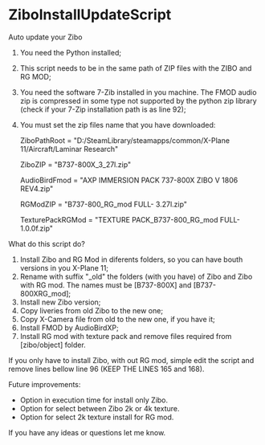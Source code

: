 # ZiboInstallUpdateScript

Auto update your Zibo

1. You need the Python installed;
2. This script needs to be in the same path of ZIP files with the ZIBO and RG MOD;
3. You need the software 7-Zib installed in you machine. The FMOD audio zip is compressed in some type not supported by the python zip library (check if your 7-Zip installation path is as line 92);
4. You must set the zip files name that you have downloaded:

	ZiboPathRoot = "D:/SteamLibrary/steamapps/common/X-Plane 11/Aircraft/Laminar Research"
	
	ZiboZIP = "B737-800X_3_27l.zip"
	
	AudioBirdFmod = "AXP IMMERSION PACK 737-800X ZIBO V 1806 REV4.zip"
	
	RGModZIP = "B737-800_RG_mod FULL- 3.27l.zip"
	
	TexturePackRGMod = "TEXTURE PACK_B737-800_RG_mod FULL- 1.0.0f.zip"

 What do this script do?

1. Install Zibo and RG Mod in diferents folders, so you can have bouth versions in you X-Plane 11;
2. Rename with suffix "_old" the folders (with you have) of Zibo and Zibo with RG mod. The names must be [B737-800X] and [B737-800XRG_mod];
3. Install new Zibo version;
4. Copy liveries from old Zibo to the new one;
5. Copy X-Camera file from old to the new one, if you have it;
6. Install FMOD by AudioBirdXP;
7. Install RG mod with texture pack and remove files required from [zibo/object] folder.

If you only have to install Zibo, with out RG mod, simple edit the script and remove lines bellow line 96 (KEEP THE LINES 165 and 168).

Future improvements:
- Option in execution time for install only Zibo.
- Option for select between Zibo 2k or 4k texture.
- Option for select 2k texture install for RG mod.

If you have any ideas or questions let me know.
